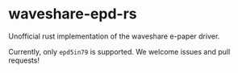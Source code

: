 # waveshare-epd-rs
Unofficial rust implementation of the waveshare e-paper driver.

Currently, only `epd5in79` is supported. We welcome issues and pull requests!